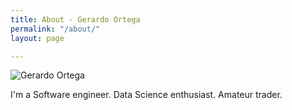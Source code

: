 ```yaml
---
title: About - Gerardo Ortega
permalink: "/about/"
layout: page

---
```

![Gerardo Ortega](https://g3ortega.com/assets/gerardo-ortega.jpg "Gerardo Ortega photo")

I'm a Software engineer. Data Science enthusiast. Amateur trader.
